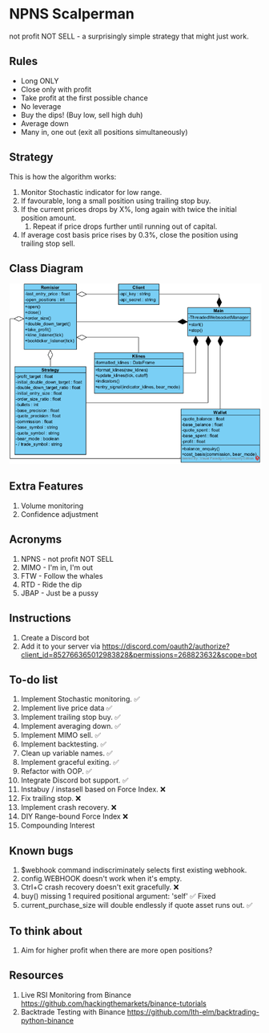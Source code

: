 # NPNS Scalperman

not profit NOT SELL - a surprisingly simple strategy that might just work.

## Rules

* Long ONLY
* Close only with profit
* Take profit at the first possible chance
* No leverage
* Buy the dips! (Buy low, sell high duh)
* Average down
* Many in, one out (exit all positions simultaneously)

## Strategy

This is how the algorithm works:

1. Monitor Stochastic indicator for low range.
1. If favourable, long a small position using trailing stop buy.
1. If the current prices drops by X%, long again with twice the initial position amount.
	1. Repeat if price drops further until running out of capital.
1. If average cost basis price rises by 0.3%, close the position using trailing stop sell.

## Class Diagram
<img src="diagrams/class_diagram.png" width="600">

## Extra Features
1. Volume monitoring
2. Confidence adjustment

## Acronyms
1. NPNS - not profit NOT SELL
2. MIMO - I'm in, I'm out
3. FTW - Follow the whales
4. RTD - Ride the dip
5. JBAP - Just be a pussy

## Instructions
1. Create a Discord bot
2. Add it to your server via https://discord.com/oauth2/authorize?client_id=852766365012983828&permissions=268823632&scope=bot

## To-do list

1. Implement Stochastic monitoring. ✅
2. Implement live price data ✅
2. Implement trailing stop buy. ✅
3. Implement averaging down. ✅
4. Implement MIMO sell. ✅
5. Implement backtesting. ✅
6. Clean up variable names. ✅
7. Implement graceful exiting. ✅
8. Refactor with OOP. ✅
9. Integrate Discord bot support. ✅
10. Instabuy / instasell based on Force Index. ❌
11. Fix trailing stop. ❌
12. Implement crash recovery. ❌
13. DIY Range-bound Force Index ❌
14. Compounding Interest

## Known bugs
1. $webhook command indiscriminately selects first existing webhook.
2. config.WEBHOOK doesn't work when it's empty.
3. Ctrl+C crash recovery doesn't exit gracefully. ❌
4. buy() missing 1 required positional argument: 'self' ✅ Fixed
5. current_purchase_size will double endlessly if quote asset runs out. ✅

## To think about
1. Aim for higher profit when there are more open positions?

## Resources

1. Live RSI Monitoring from  Binance https://github.com/hackingthemarkets/binance-tutorials
1. Backtrade Testing with Binance https://github.com/lth-elm/backtrading-python-binance